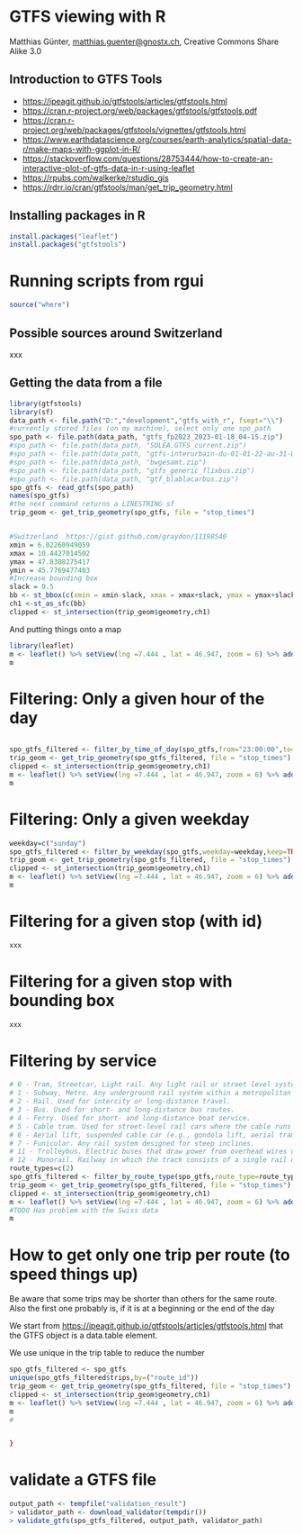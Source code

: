 
# GTFS viewing with R
Matthias Günter, matthias.guenter@gnostx.ch, Creative Commons Share Alike 3.0

## Introduction to GTFS Tools
* https://ipeagit.github.io/gtfstools/articles/gtfstools.html
* https://cran.r-project.org/web/packages/gtfstools/gtfstools.pdf
* https://cran.r-project.org/web/packages/gtfstools/vignettes/gtfstools.html
* https://www.earthdatascience.org/courses/earth-analytics/spatial-data-r/make-maps-with-ggplot-in-R/
* https://stackoverflow.com/questions/28753444/how-to-create-an-interactive-plot-of-gtfs-data-in-r-using-leaflet
* https://rpubs.com/walkerke/rstudio_gis
* https://rdrr.io/cran/gtfstools/man/get_trip_geometry.html

## Installing packages in R
```R
install.packages("leaflet")
install.packages("gtfstools")
```

# Running scripts from rgui
```R
source("where")
```

## Possible sources around Switzerland
xxx

## Getting the data from a file
```R
library(gtfstools)
library(sf)
data_path <- file.path("D:","development","gtfs_with_r", fsept="\\")
#currently stored files (on my machine), select only one spo_path
spo_path <- file.path(data_path, "gtfs_fp2023_2023-01-18_04-15.zip")
#spo_path <- file.path(data_path, "SOLEA.GTFS_current.zip")
#spo_path <- file.path(data_path, "gtfs-interurbain-du-01-01-22-au-31-08-22.zip")
#spo_path <- file.path(data_path, "bwgesamt.zip")
#spo_path <- file.path(data_path, "gtfs_generic_flixbus.zip")
#spo_path <- file.path(data_path, "gtf_blablacarbus.zip")
spo_gtfs <- read_gtfs(spo_path)
names(spo_gtfs)
#the next command returns a LINESTRING sf
trip_geom <- get_trip_geometry(spo_gtfs, file = "stop_times")


#Switzerland  https://gist.github.com/graydon/11198540
xmin = 6.02260949059
xmax = 10.4427014502
ymax = 47.8308275417
ymin = 45.7769477403
#Increase bounding box
slack = 0.5
bb <- st_bbox(c(xmin = xmin-slack, xmax = xmax+slack, ymax = ymax+slack, ymin = ymin-slack), crs = st_crs(4326))
ch1 <-st_as_sfc(bb)
clipped <- st_intersection(trip_geom$geometry,ch1)
 ```

And putting things onto a map
```R
library(leaflet)
m <- leaflet() %>% setView(lng =7.444 , lat = 46.947, zoom = 6) %>% addTiles() %>% addPolylines(data=clipped)
m
```

#  Filtering: Only a  given hour of the day
```R

spo_gtfs_filtered <- filter_by_time_of_day(spo_gtfs,from="23:00:00",to="23:59:59",keep=TRUE, full_trips=TRUE,update_frequencies=TRUE)
trip_geom <- get_trip_geometry(spo_gtfs_filtered, file = "stop_times")
clipped <- st_intersection(trip_geom$geometry,ch1)
m <- leaflet() %>% setView(lng =7.444 , lat = 46.947, zoom = 6) %>% addTiles() %>% addPolylines(data=clipped)
m

```
#  Filtering: Only a  given weekday
```R
weekday=c("sunday")
spo_gtfs_filtered <- filter_by_weekday(spo_gtfs,weekday=weekday,keep=TRUE)
trip_geom <- get_trip_geometry(spo_gtfs_filtered, file = "stop_times")
clipped <- st_intersection(trip_geom$geometry,ch1)
m <- leaflet() %>% setView(lng =7.444 , lat = 46.947, zoom = 6) %>% addTiles() %>% addPolylines(data=clipped)
m

```

#  Filtering for a given stop (with id)
```R
xxx

```
#  Filtering for a given stop with bounding box
```R
xxx

```

#  Filtering by service
```R
# 0 - Tram, Streetcar, Light rail. Any light rail or street level system within a metropolitan area.
# 1 - Subway, Metro. Any underground rail system within a metropolitan area.
# 2 - Rail. Used for intercity or long-distance travel.
# 3 - Bus. Used for short- and long-distance bus routes.
# 4 - Ferry. Used for short- and long-distance boat service.
# 5 - Cable tram. Used for street-level rail cars where the cable runs beneath the vehicle, e.g., cable car in San Francisco.
# 6 - Aerial lift, suspended cable car (e.g., gondola lift, aerial tramway). Cable transport where cabins, cars, gondolas or open chairs are suspended by means of one or more cables.
# 7 - Funicular. Any rail system designed for steep inclines.
# 11 - Trolleybus. Electric buses that draw power from overhead wires using poles.
# 12 - Monorail. Railway in which the track consists of a single rail or a beam
route_types=c(2)
spo_gtfs_filtered <- filter_by_route_type(spo_gtfs,route_type=route_types,keep=TRUE)
trip_geom <- get_trip_geometry(spo_gtfs_filtered, file = "stop_times")
clipped <- st_intersection(trip_geom$geometry,ch1)
m <- leaflet() %>% setView(lng =7.444 , lat = 46.947, zoom = 6) %>% addTiles() %>% addPolylines(data=clipped)
#TODO Has problem with the Swiss data
m

```

# How to get only one trip per route (to speed things up) 
Be aware that some trips may be shorter than others for the same route. Also the first one probably is, if it is at a beginning or the end of the day

We start from https://ipeagit.github.io/gtfstools/articles/gtfstools.html that the GTFS object is a data.table element.

We use unique in the trip table to reduce the number

```R
spo_gtfs_filtered <- spo_gtfs
unique(spo_gtfs_filtered$trips,by=("route_id"))
trip_geom <- get_trip_geometry(spo_gtfs_filtered, file = "stop_times")
clipped <- st_intersection(trip_geom$geometry,ch1)
m <- leaflet() %>% setView(lng =7.444 , lat = 46.947, zoom = 6) %>% addTiles() %>% addPolylines(data=clipped)
m
# 


}

```

# validate a GTFS file
``` R
output_path <- tempfile("validation_result")
> validator_path <- download_validator(tempdir())
> validate_gtfs(spo_gtfs_filtered, output_path, validator_path)
```
